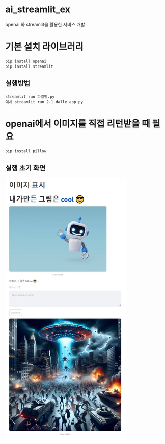 # ai_streamlit_ex
openai 와 streamlit을 활용한 서비스 개발

# 기본 설치 라이브러리
```
pip install openai
pip install streamlit
```
## 실행방법
```
streamlit run 파일명.py
예시_streamlit run 2-1.dalle_app.py
```
# openai에서 이미지를 직접 리턴받을 때 필요
```
pip install pillow
```

## 실행 초기 화면
<img src="images/default_view.jpg" alt='실행초기화면'>